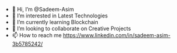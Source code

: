 - 👋 Hi, I’m @Sadeem-Asim
- 👀 I’m interested in Latest Technologies
- 🌱 I’m currently learning Blockchain
- 💞️ I’m looking to collaborate on Creative Projects
- 📫 How to reach me https://www.linkedin.com/in/sadeem-asim-3b5785242/

<!---
Sadeem-Asim/Sadeem-Asim is a ✨ special ✨ repository because its `README.md` (this file) appears on your GitHub profile.
You can click the Preview link to take a look at your changes.
--->

